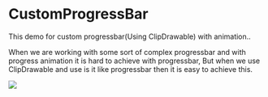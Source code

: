 # CustomProgressBar
This demo for custom progressbar(Using ClipDrawable) with animation..

When we are working with some sort of complex progressbar and with progress animation it is hard to achieve with progressbar, But when we use ClipDrawable and use is it like progressbar then it is easy to achieve this.

![](http://i.stack.imgur.com/GKvAL.png)
